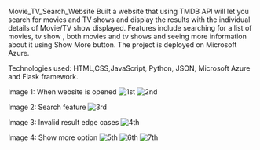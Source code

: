 Movie_TV_Search_Website
Built a website that using TMDB API will let you search for movies and TV shows and display the results with the individual details of Movie/TV show displayed. Features include searching for a list of movies, tv show , both movies and tv shows and seeing more information about it using Show More button. The project is deployed on Microsoft Azure.

Technologies used: HTML,CSS,JavaScript, Python, JSON, Microsoft Azure and Flask framework.

Image 1: When website is opened
![1st](https://user-images.githubusercontent.com/78030555/209449209-acc87e57-a5da-4ac1-bb5f-c037108f4c68.png)
![2nd](https://user-images.githubusercontent.com/78030555/209449234-fec174e1-b81b-4f8a-af46-ae87430798f2.png)

Image 2: Search feature
![3rd](https://user-images.githubusercontent.com/78030555/209449248-a249231e-84d8-4660-89fd-4368eae4a913.png)

Image 3: Invalid result edge cases
![4th](https://user-images.githubusercontent.com/78030555/209449287-7eab8468-98ee-4077-a808-9f9acb1f6b5a.png)

Image 4: Show more option
![5th](https://user-images.githubusercontent.com/78030555/209449313-f1400f1a-235a-41ca-a62b-c811f4863a0c.png)
![6th](https://user-images.githubusercontent.com/78030555/209449329-a1a73137-a1dd-4740-9f2a-138808eb1173.png)
![7th](https://user-images.githubusercontent.com/78030555/209449338-83add0fe-f3d1-41d1-91e5-817248a605a5.png)
